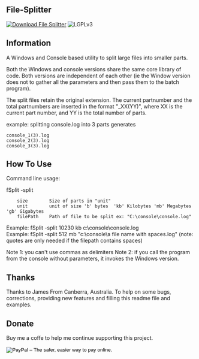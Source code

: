 File-Splitter
-----------------------------------------------------------------------------------------

[![Download File Splitter](https://img.shields.io/sourceforge/dm/fsplit.svg)](https://sourceforge.net/projects/fsplit/files/latest/download)
![LGPLv3](https://img.shields.io/badge/Licence-LGPLv3-green.svg)



Information
-----------------------------------------------------------------------------------------

A Windows and Console based utility to split large files into smaller parts.

Both the Windows and console versions share the same core library of code.
Both versions are independent of each other (ie the Window version does not to gather all the
parameters and then pass them to the batch program).

The split files retain the original extension.  The current partnumber
and the total partnumbers are inserted in the format "_XX(YY)", 
where XX is the current part number, and YY is the total number of parts.

example:
	splitting console.log into 3 parts generates

	console_1(3).log
	console_2(3).log
	console_3(3).log


How To Use	
-----------------------------------------------------------------------------------------

Command line usage:

fSplit -split <size> <unit> <filePath>

		size		Size of parts in "unit"
		unit		unit of size 'b' bytes  'kb' Kilobytes 'mb' Megabytes 'gb' Gigabytes
		filePath	Path of file to be split ex: "C:\console\console.log"

Example: fSplit -split 10230 kb c:\console\console.log   
Example: fSplit -split 512 mb "c:\console\a file name with spaces.log"	(note: quotes are only needed if the filepath contains spaces)

Note 1: you can't use commas as delimiters
Note 2: if you call the program from the console without parameters, it invokes the Windows version.




Thanks
-----------------------------------------------------------------------------------------
Thanks to James From Canberra, Australia. To help on some bugs, corrections, providing new features and filling this readme file and examples.

Donate
-----------------------------------------------------------------------------------------
Buy me a coffe to help me continue supporting this project. 

<form action="https://www.paypal.com/cgi-bin/webscr" method="post" target="_top">
<input type="hidden" name="cmd" value="_s-xclick">
<input type="hidden" name="hosted_button_id" value="7J42FBHMT9VT4">
<input type="image" src="https://www.paypalobjects.com/en_GB/i/btn/btn_donate_SM.gif" border="0" name="submit" alt="PayPal – The safer, easier way to pay online.">
<img alt="" border="0" src="https://www.paypalobjects.com/es_ES/i/scr/pixel.gif" width="1" height="1">
</form>
